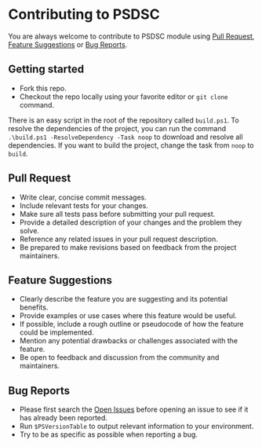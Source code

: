 # Contributing to PSDSC

You are always welcome to contribute to PSDSC module using [Pull Request](#pull-request), [Feature Suggestions](#feature-suggestions) or [Bug Reports](#bug-reports).

## Getting started

- Fork this repo.
- Checkout the repo locally using your favorite editor or `git clone` command.

There is an easy script in the root of the repository called `build.ps1`. To resolve the dependencies of the project, you can run the command `.\build.ps1 -ResolveDependency -Task noop` to download and resolve all dependencies. If you want to build the project, change the task from `noop` to `build`.

## Pull Request

- Write clear, concise commit messages.
- Include relevant tests for your changes.
- Make sure all tests pass before submitting your pull request.
- Provide a detailed description of your changes and the problem they solve.
- Reference any related issues in your pull request description.
- Be prepared to make revisions based on feedback from the project maintainers.

## Feature Suggestions

- Clearly describe the feature you are suggesting and its potential benefits.
- Provide examples or use cases where this feature would be useful.
- If possible, include a rough outline or pseudocode of how the feature could be implemented.
- Mention any potential drawbacks or challenges associated with the feature.
- Be open to feedback and discussion from the community and maintainers.

## Bug Reports

- Please first search the [Open Issues](https://github.com/Gijsreyn/PSDSC/issues) before opening an issue to see if it has already been reported.
- Run `$PSVersionTable` to output relevant information to your environment.
- Try to be as specific as possible when reporting a bug.
